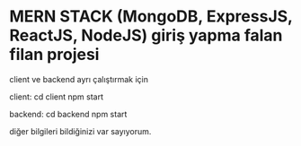 # MERN STACK (MongoDB, ExpressJS, ReactJS, NodeJS) giriş yapma falan filan projesi

client ve backend ayrı çalıştırmak için

client: 
cd client
npm start

backend:
cd backend
npm start

diğer bilgileri bildiğinizi var sayıyorum.